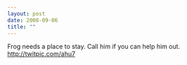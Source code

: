 ```yaml
---
layout: post
date: 2008-09-06
title: ""
---
```

Frog needs a place to stay. Call him if you can help him out. http://twitpic.com/ahu7